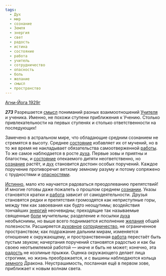 ```yaml
---
tags:
  - Дух
  - мир
  - сознание
  - Земля
  - энергия
  - свет
  - радость
  - истина
  - состояние
  - работа
  - учитель
  - сотрудничество
  - опасность
  - боль
  - желание
  - смысл
  - пространство
---
```


[Агни-Йога 1929г](/agni/1929)

___273___
Разрешается [смысл](/tag/#смысл) пониманий разных взаимоотношений [Учителя](/tag/#[учитель](/tag/#учитель)) и ученика. Именно, не похожи ступени приближения к Учению. Столько привлекательности на первых ступенях и столько ответственности на последующих!   

Замечено в астральном мире, что обладающие средним сознанием не стремятся в высоту. Среднее [состояние](/tag/#состояние) избавляет их от мучений, но в то же время не накладывает обязательства самоотверженной [работы](/tag/#[работа](/tag/#работа)). То же самое наблюдается в росте [духа](/tag/#Дух). Первые зовы и приятны и благостны, и [состояние](/tag/#состояние) опекаемого дитяти неответственно, но [сознание](/tag/#сознание) растёт, и [дух](/tag/#Дух) становится достоин особых поручений. Каждое поручение противоречит ветхому земному разуму и потому сопряжено с трудностями и [опасностями](/tag/#опасность).   

[Истинно](/tag/#истина), мало кто научается радоваться преодолеванию препятствий! И многие готовы даже пожалеть о прошлом среднем [сознании](/tag/#сознание). Указы становятся кратки и [работа](/tag/#работа) зависит от самодеятельности. Друзья становятся редки и препятствия громоздятся как неприступные горы, между тем как завоевания как будто неощутимы; воздействия тончайших [энергий](/tag/#энергия) неочевидны; преходящие так называемые священные [боли](/tag/#боль) мучительны; разделение и посылки [духа](/tag/#Дух) необъяснимы, но выше всего поднимается исполнение [желания](/tag/#желание) общей полезности. Расширяется [духовное](/tag/#Дух) [сотрудничество](/tag/#сотрудничество), не ограниченное пространством; как подражание дальним мирам, изменяется отношение к окружающему, и пространственная [работа](/tag/#работа) перестаёт быть пустым звуком; начертания поручений становятся радостью и как бы своею неотъемлемой работой — иначе и быть не может; конечно, эта [радость](/tag/#радость) не козлиные прыжки. Оценка окружающего делает лица строгими, но жизнь преображается, и с вышины наблюдаются кольца [земного](/tag/#Земля) Дракона. Неустрашимость, посланная ещё в первом зове, приближает к новым волнам света.